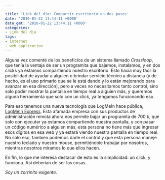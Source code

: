 ```yaml
---

title: 'Link del día: Compartir escritorio en dos pasos'
date: '2010-01-22 11:44:11 +0000'
date_gmt: '2010-01-22 13:44:11 +0000'
categories:
- Link del día
tags:
- internet
- web application
---
```


Alguna vez comenté de los beneficios de un sistema llamado _Crossloop_, que tenía la ventaja de ser un programita que bajamos, instalamos, y en dos clicks ya estamos compartiendo nuestro escritorio. Esto hacía muy fácil la posibilidad de ayudar a alguien o brindar servicio técnico a distancia (y de hecho, es el uso primario que se le está dando y lo están mejorando para avanzar en esa dirección), pero a veces no necesitamos tanto control, sino solo poder mostrar la pantalla en tiempo real a alguien más, y queremos alguna herramienta que solo con un click, ya tengamos funcionando eso.

Para eso tenemos una nueva tecnología que LogMeIn hace pública, [LogMeIn Express](https://secure.logmein.com/US/products/express/Default.aspx). Esta afamada empresa con sus productos de administración remota ahora nos permite bajar un programita de 700 k, que solo con ejecutar ya estamos compartiendo nuestra pantalla, y con pasar un código numérico a alguien más, esta persona no tiene más que ingresar esos dígitos en esa web y ya estará viendo nuestra pantalla en tiempo real. No sólo eso, tambien podemos darle el control y que esta persona maneje nuestro teclado y nuestro mouse, permitiéndole trabajar por nosotros, mientras nosotros miramos lo que ellos hacen.

En fin, lo que me interesa destacar de esto es la simplicidad: un click, y funciona. Así deberían de ser las cosas.

_Soy un zorrinito exigente._
